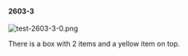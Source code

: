 #### 2603-3
![test-2603-3-0.png](https://github.com/lil-lab/nlvr/raw/master/nlvr/test/images/2/test-2603-3-0.png "test-2603-3-0.png")

There is a box with 2 items and a yellow item on top.